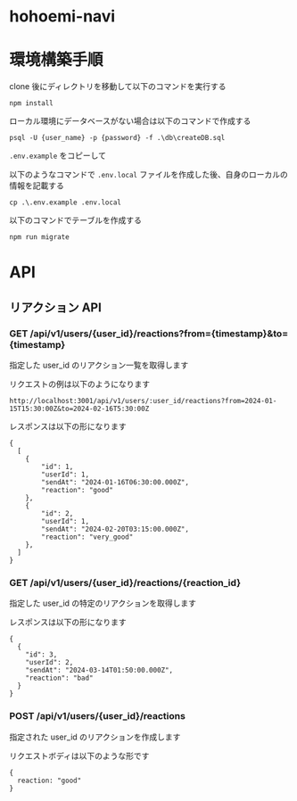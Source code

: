 # hohoemi-navi

# 環境構築手順

clone 後にディレクトリを移動して以下のコマンドを実行する

`npm install`

ローカル環境にデータベースがない場合は以下のコマンドで作成する

`psql -U {user_name} -p {password} -f .\db\createDB.sql`

`.env.example` をコピーして

以下のようなコマンドで `.env.local` ファイルを作成した後、自身のローカルの情報を記載する

`cp .\.env.example .env.local`

以下のコマンドでテーブルを作成する

`npm run migrate`

# API

## リアクション API

### GET /api/v1/users/{user_id}/reactions?from={timestamp}&to={timestamp}

指定した user_id のリアクション一覧を取得します

リクエストの例は以下のようになります

```
http://localhost:3001/api/v1/users/:user_id/reactions?from=2024-01-15T15:30:00Z&to=2024-02-16T5:30:00Z
```

レスポンスは以下の形になります

```
{
  [
    {
        "id": 1,
        "userId": 1,
        "sendAt": "2024-01-16T06:30:00.000Z",
        "reaction": "good"
    },
    {
        "id": 2,
        "userId": 1,
        "sendAt": "2024-02-20T03:15:00.000Z",
        "reaction": "very_good"
    },
  ]
}
```

### GET /api/v1/users/{user_id}/reactions/{reaction_id}

指定した user_id の特定のリアクションを取得します

レスポンスは以下の形になります

```
{
  {
    "id": 3,
    "userId": 2,
    "sendAt": "2024-03-14T01:50:00.000Z",
    "reaction": "bad"
  }
}
```

### POST /api/v1/users/{user_id}/reactions

指定された user_id のリアクションを作成します

リクエストボディは以下のような形です

```
{
  reaction: "good"
}
```
